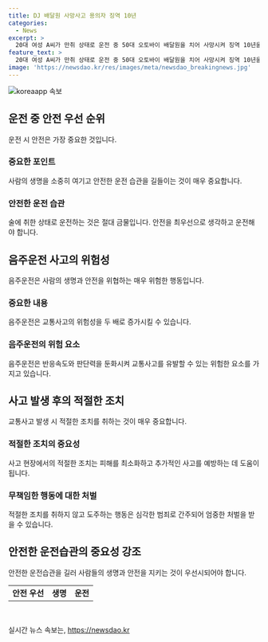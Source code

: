```yaml
---
title: DJ 배달원 사망사고 용의자 징역 10년
categories:
  - News
excerpt: >
  20대 여성 A씨가 만취 상태로 운전 중 50대 오토바이 배달원을 치어 사망시켜 징역 10년을 선고받았다. 교통사고로 인한 사망은 과실범이지만 음주운전의 위험을 알면서도 용납한 책임을 지는 것으로 판단되었다. A씨의 1차, 2차 교통사고에서 적절한 구호조치를 하지 않은 점도 유죄로 인정되었다. A씨는 재판에서 이를 부정하였지만 증거와 근거에 의해 부인되었다. (150자)
feature_text: >
  20대 여성 A씨가 만취 상태로 운전 중 50대 오토바이 배달원을 치어 사망시켜 징역 10년을 선고받았다. 교통사고로 인한 사망은 과실범이지만 음주운전의 위험을 알면서도 용납한 책임을 지는 것으로 판단되었다. A씨의 1차, 2차 교통사고에서 적절한 구호조치를 하지 않은 점도 유죄로 인정되었다. A씨는 재판에서 이를 부정하였지만 증거와 근거에 의해 부인되었다. (150자)
image: 'https://newsdao.kr/res/images/meta/newsdao_breakingnews.jpg'
---
```


<p><img src="https://newsdao.kr/res/images/meta/newsdao_breakingnews.jpg" alt="koreaapp 속보" /></p>

<h2 data-ke-size="size26">운전 중 안전 우선 순위</h2>

<p data-ke-size="size16">운전 시 안전은 가장 중요한 것입니다.</p>

<h3>중요한 포인트</h3>

<p data-ke-size="size16">사람의 생명을 소중히 여기고 안전한 운전 습관을 길들이는 것이 매우 중요합니다.</p>

<h3>안전한 운전 습관</h3>

<p data-ke-size="size16">술에 취한 상태로 운전하는 것은 절대 금물입니다. 안전을 최우선으로 생각하고 운전해야 합니다.</p>

<h2 data-ke-size="size26">음주운전 사고의 위험성</h2>

<p data-ke-size="size16">음주운전은 사람의 생명과 안전을 위협하는 매우 위험한 행동입니다.</p>

<h3>중요한 내용</h3>

<p data-ke-size="size16">음주운전은 교통사고의 위험성을 두 배로 증가시킬 수 있습니다.</p>

<h3>음주운전의 위험 요소</h3>

<p data-ke-size="size16">음주운전은 반응속도와 판단력을 둔화시켜 교통사고를 유발할 수 있는 위험한 요소를 가지고 있습니다.</p>

<h2 data-ke-size="size26">사고 발생 후의 적절한 조치</h2>

<p data-ke-size="size16">교통사고 발생 시 적절한 조치를 취하는 것이 매우 중요합니다.</p>

<h3>적절한 조치의 중요성</h3>

<p data-ke-size="size16">사고 현장에서의 적절한 조치는 피해를 최소화하고 추가적인 사고를 예방하는 데 도움이 됩니다.</p>

<h3>무책임한 행동에 대한 처벌</h3>

<p data-ke-size="size16">적절한 조치를 취하지 않고 도주하는 행동은 심각한 범죄로 간주되어 엄중한 처벌을 받을 수 있습니다.</p>

<h2 data-ke-size="size26">안전한 운전습관의 중요성 강조</h2>

<p data-ke-size="size16">안전한 운전습관을 길러 사람들의 생명과 안전을 지키는 것이 우선시되어야 합니다.</p>

<table>
    <tr>
        <td style="text-align: center; height: 17px;"><b>안전 우선</b></td>
        <td style="text-align: center; height: 17px;"><b>생명</b></td>
        <td style="text-align: center; height: 17px;"><b>운전</b></td>
    </tr>
</table>

<p data-ke-size="size16">&nbsp;</p>
실시간 뉴스 속보는, <a href="https://newsdao.kr" rel="dofollow">https://newsdao.kr</a>


